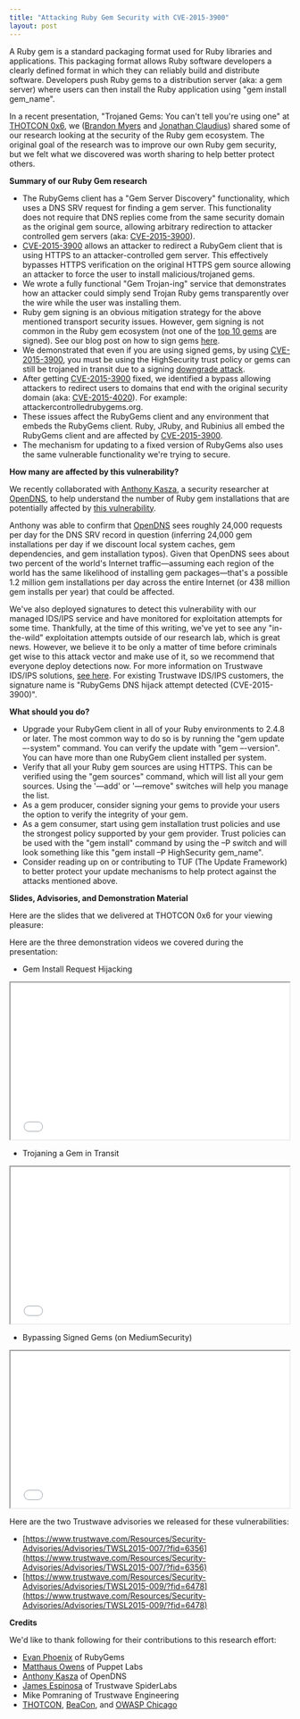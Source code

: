 ```yaml
---
title: "Attacking Ruby Gem Security with CVE-2015-3900"
layout: post
---
```


A Ruby gem is a standard packaging format used for Ruby libraries and applications. This packaging format allows Ruby software developers a clearly defined format in which they can reliably build and distribute software. Developers push Ruby gems to a distribution server (aka: a gem server) where users can then install the Ruby application using "gem install gem_name".

In a recent presentation, "Trojaned Gems: You can't tell you're using one" at [THOTCON 0x6](http://thotcon.org/), we ([Brandon Myers](https://twitter.com/pwnbus) and [Jonathan Claudius](https://twitter.com/claudijd)) shared some of our research looking at the security of the Ruby gem ecosystem. The original goal of the research was to improve our own Ruby gem security, but we felt what we discovered was worth sharing to help better protect others.

**Summary of our Ruby Gem research**

- The RubyGems client has a "Gem Server Discovery" functionality, which uses a DNS SRV request for finding a gem server. This functionality does not require that DNS replies come from the same security domain as the original gem source, allowing arbitrary redirection to attacker controlled gem servers (aka: [CVE-2015-3900](http://blog.rubygems.org/2015/05/14/CVE-2015-3900.html)).
- [CVE-2015-3900](http://blog.rubygems.org/2015/05/14/CVE-2015-3900.html) allows an attacker to redirect a RubyGem client that is using HTTPS to an attacker-controlled gem server. This effectively bypasses HTTPS verification on the original HTTPS gem source allowing an attacker to force the user to install malicious/trojaned gems.
- We wrote a fully functional "Gem Trojan-ing" service that demonstrates how an attacker could simply send Trojan Ruby gems transparently over the wire while the user was installing them.
- Ruby gem signing is an obvious mitigation strategy for the above mentioned transport security issues. However, gem signing is not common in the Ruby gem ecosystem (not one of the [top 10 gems](https://rubygems.org/stats) are signed). See our blog post on how to sign gems [here](https://www.trustwave.com/Resources/SpiderLabs-Blog/Signed-Ruby-Gems--A-c7decrypt-walk-through/).
- We demonstrated that even if you are using signed gems, by using [CVE-2015-3900](http://blog.rubygems.org/2015/05/14/CVE-2015-3900.html), you must be using the HighSecurity trust policy or gems can still be trojaned in transit due to a signing [downgrade attack](https://en.wikipedia.org/wiki/Downgrade_attack).
- After getting [CVE-2015-3900](http://blog.rubygems.org/2015/05/14/CVE-2015-3900.html) fixed, we identified a bypass allowing attackers to redirect users to domains that end with the original security domain (aka: [CVE-2015-4020](https://www.trustwave.com/Resources/Security-Advisories/Advisories/TWSL2015-009/?fid=6478)). For example: attackercontrolledrubygems.org.
- These issues affect the RubyGems client and any environment that embeds the RubyGems client. Ruby, JRuby, and Rubinius all embed the RubyGems client and are affected by [CVE-2015-3900](http://blog.rubygems.org/2015/05/14/CVE-2015-3900.html).
- The mechanism for updating to a fixed version of RubyGems also uses the same vulnerable functionality we're trying to secure.

**How many are affected by this vulnerability?**

We recently collaborated with [Anthony Kasza](https://twitter.com/anthonykasza), a security researcher at [OpenDNS](https://twitter.com/opendns), to help understand the number of Ruby gem installations that are potentially affected by [this vulnerability](http://blog.rubygems.org/2015/05/14/CVE-2015-3900.html).

Anthony was able to confirm that [OpenDNS](https://twitter.com/opendns) sees roughly 24,000 requests per day for the DNS SRV record in question (inferring 24,000 gem installations per day if we discount local system caches, gem dependencies, and gem installation typos). Given that OpenDNS sees about two percent of the world's Internet traffic—assuming each region of the world has the same likelihood of installing gem packages—that's a possible 1.2 million gem installations per day across the entire Internet (or 438 million gem installs per year) that could be affected.

We've also deployed signatures to detect this vulnerability with our managed IDS/IPS service and have monitored for exploitation attempts for some time. Thankfully, at the time of this writing, we've yet to see any "in-the-wild" exploitation attempts outside of our research lab, which is great news. However, we believe it to be only a matter of time before criminals get wise to this attack vector and make use of it, so we recommend that everyone deploy detections now. For more information on Trustwave IDS/IPS solutions, [see here](https://www.trustwave.com/Services/Managed-Security/Intrusion-Detection-and-Prevention/). For existing Trustwave IDS/IPS customers, the signature name is "RubyGems DNS hijack attempt detected (CVE-2015-3900)".

**What should you do?**

- Upgrade your RubyGem client in all of your Ruby environments to 2.4.8 or later. The most common way to do so is by running the "gem update –-system" command. You can verify the update with "gem –-version". You can have more than one RubyGem client installed per system.
- Verify that all your Ruby gem sources are using HTTPS. This can be verified using the "gem sources" command, which will list all your gem sources. Using the '—add' or '—remove" switches will help you manage the list.
- As a gem producer, consider signing your gems to provide your users the option to verify the integrity of your gem.
- As a gem consumer, start using gem installation trust policies and use the strongest policy supported by your gem provider. Trust policies can be used with the "gem install" command by using the –P switch and will look something like this "gem install –P HighSecurity gem_name".
- Consider reading up on or contributing to TUF (The Update Framework) to better protect your update mechanisms to help protect against the attacks mentioned above.

**Slides, Advisories, and Demonstration Material**

Here are the slides that we delivered at THOTCON 0x6 for your viewing pleasure:

<script async class="speakerdeck-embed" data-id="3ea3ecd977154bf9a31091a3af854dd1" data-ratio="1.33333333333333" src="//speakerdeck.com/assets/embed.js"></script>

Here are the three demonstration videos we covered during the presentation:

- Gem Install Request Hijacking
<iframe src="//player.vimeo.com/video/130781378" width="500" height="281" webkitallowfullscreen="" mozallowfullscreen="" allowfullscreen=""></iframe>

- Trojaning a Gem in Transit
<iframe src="//player.vimeo.com/video/130781377" width="500" height="281" webkitallowfullscreen="" mozallowfullscreen="" allowfullscreen=""></iframe>

- Bypassing Signed Gems (on MediumSecurity)
<iframe src="//player.vimeo.com/video/130781379" width="500" height="281" webkitallowfullscreen="" mozallowfullscreen="" allowfullscreen=""></iframe>

Here are the two Trustwave advisories we released for these vulnerabilities:

- [https://www.trustwave.com/Resources/Security-Advisories/Advisories/TWSL2015-007/?fid=6356](https://www.trustwave.com/Resources/Security-Advisories/Advisories/TWSL2015-007/?fid=6356)
- [https://www.trustwave.com/Resources/Security-Advisories/Advisories/TWSL2015-009/?fid=6478](https://www.trustwave.com/Resources/Security-Advisories/Advisories/TWSL2015-009/?fid=6478)

**Credits**

We'd like to thank following for their contributions to this research effort:

- [Evan Phoenix](https://twitter.com/evanphx) of RubyGems
- [Matthaus Owens](https://twitter.com/mlitteken) of Puppet Labs
- [Anthony Kasza](https://twitter.com/anthonykasza) of OpenDNS
- [James Espinosa](https://twitter.com/jamesejr7) of Trustwave SpiderLabs
- Mike Pomraning of Trustwave Engineering
- [THOTCON](http://thotcon.org/), [BeaCon](http://masshackers.pbworks.com/w/page/61663884/BeaCon), and [OWASP Chicago](https://www.owasp.org/index.php/Chicago)
